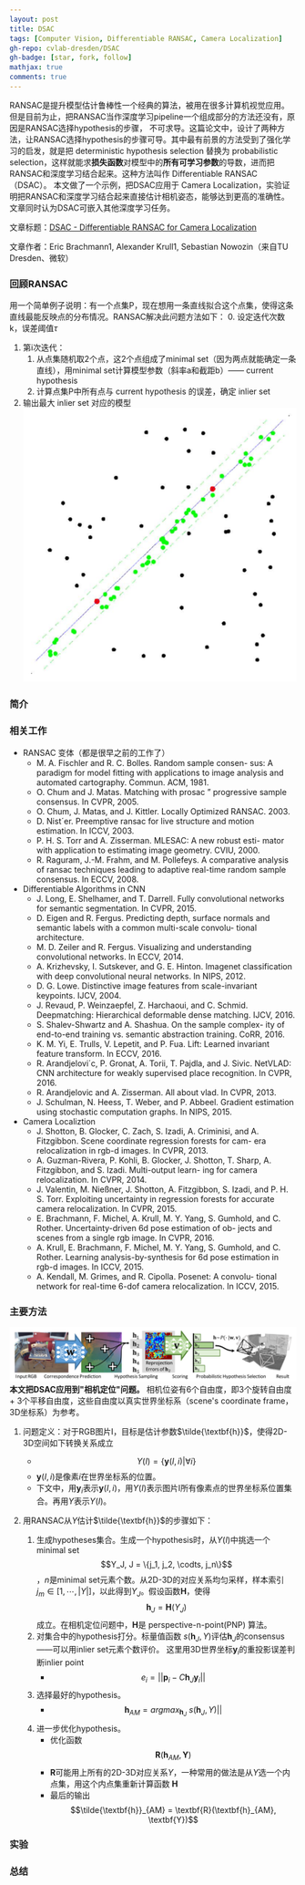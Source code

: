 ```yaml
---
layout: post
title: DSAC
tags: [Computer Vision, Differentiable RANSAC, Camera Localization]
gh-repo: cvlab-dresden/DSAC
gh-badge: [star, fork, follow]
mathjax: true
comments: true
---
```


RANSAC是提升模型估计鲁棒性一个经典的算法，被用在很多计算机视觉应用。但是目前为止，把RANSAC当作深度学习pipeline一个组成部分的方法还没有，原因是RANSAC选择hypothesis的步骤，
不可求导。这篇论文中，设计了两种方法，让RANSAC选择hypothesis的步骤可导。其中最有前景的方法受到了强化学习的启发，就是把 deterministic hypothesis selection 替换为
probabilistic selection，这样就能求**损失函数**对模型中的**所有可学习参数**的导数，进而把RANSAC和深度学习结合起来。这种方法叫作 Differentiable RANSAC（DSAC）。
本文做了一个示例，把DSAC应用于 Camera Localization，实验证明把RANSAC和深度学习结合起来直接估计相机姿态，能够达到更高的准确性。文章同时认为DSAC可嵌入其他深度学习任务。

文章标题：[DSAC - Differentiable RANSAC for Camera Localization](https://arxiv.org/abs/1611.05705)

文章作者：Eric Brachmann1, Alexander Krull1, Sebastian Nowozin（来自TU Dresden、微软）

### 回顾RANSAC
用一个简单例子说明：有一个点集P，现在想用一条直线拟合这个点集，使得这条直线最能反映点的分布情况。RANSAC解决此问题方法如下：
0. 设定迭代次数 k，误差阈值$\tau$
1. 第i次迭代：
    1. 从点集随机取2个点，这2个点组成了minimal set（因为两点就能确定一条直线），用minimal set计算模型参数（斜率a和截距b）—— current hypothesis  
    2. 计算点集P中所有点与 current hypothesis 的误差，确定 inlier set
2. 输出最大 inlier set 对应的模型
![](../img/post/ransac_example.png)

### 简介


### 相关工作
* RANSAC 变体（都是很早之前的工作了）
    - M. A. Fischler and R. C. Bolles. Random sample consen- sus: A paradigm for model fitting with applications to image analysis and automated cartography. Commun. ACM, 1981.
    - O. Chum and J. Matas. Matching with prosac ” progressive sample consensus. In CVPR, 2005.
    - O. Chum, J. Matas, and J. Kittler. Locally Optimized RANSAC. 2003.
    - D. Nist´er. Preemptive ransac for live structure and motion estimation. In ICCV, 2003.
    - P. H. S. Torr and A. Zisserman. MLESAC: A new robust esti- mator with application to estimating image geometry. CVIU, 2000.
    - R. Raguram, J.-M. Frahm, and M. Pollefeys. A comparative analysis of ransac techniques leading to adaptive real-time random sample consensus. In ECCV, 2008.
* Differentiable Algorithms in CNN
    - J. Long, E. Shelhamer, and T. Darrell. Fully convolutional networks for semantic segmentation. In CVPR, 2015.
    - D. Eigen and R. Fergus. Predicting depth, surface normals and semantic labels with a common multi-scale convolu- tional architecture.
    - M. D. Zeiler and R. Fergus. Visualizing and understanding convolutional networks. In ECCV, 2014.
    - A. Krizhevsky, I. Sutskever, and G. E. Hinton. Imagenet classification with deep convolutional neural networks. In NIPS, 2012.
    - D. G. Lowe. Distinctive image features from scale-invariant keypoints. IJCV, 2004.
    - J. Revaud, P. Weinzaepfel, Z. Harchaoui, and C. Schmid. Deepmatching: Hierarchical deformable dense matching. IJCV, 2016.
    - S. Shalev-Shwartz and A. Shashua. On the sample complex- ity of end-to-end training vs. semantic abstraction training. CoRR, 2016.
    - K. M. Yi, E. Trulls, V. Lepetit, and P. Fua. Lift: Learned invariant feature transform. In ECCV, 2016.
    - R. Arandjelovi´c, P. Gronat, A. Torii, T. Pajdla, and J. Sivic. NetVLAD: CNN architecture for weakly supervised place recognition. In CVPR, 2016.
    - R. Arandjelovic and A. Zisserman. All about vlad. In CVPR, 2013.
    - J. Schulman, N. Heess, T. Weber, and P. Abbeel. Gradient estimation using stochastic computation graphs. In NIPS, 2015.
* Camera Localiztion
    - J. Shotton, B. Glocker, C. Zach, S. Izadi, A. Criminisi, and A. Fitzgibbon. Scene coordinate regression forests for cam- era relocalization in rgb-d images. In CVPR, 2013.
    - A. Guzman-Rivera, P. Kohli, B. Glocker, J. Shotton, T. Sharp, A. Fitzgibbon, and S. Izadi. Multi-output learn- ing for camera relocalization. In CVPR, 2014.
    - J. Valentin, M. Nießner, J. Shotton, A. Fitzgibbon, S. Izadi, and P. H. S. Torr. Exploiting uncertainty in regression forests for accurate camera relocalization. In CVPR, 2015.
    - E. Brachmann, F. Michel, A. Krull, M. Y. Yang, S. Gumhold, and C. Rother. Uncertainty-driven 6d pose estimation of ob- jects and scenes from a single rgb image. In CVPR, 2016.
    - A. Krull, E. Brachmann, F. Michel, M. Y. Yang, S. Gumhold, and C. Rother. Learning analysis-by-synthesis for 6d pose estimation in rgb-d images. In ICCV, 2015.
    - A. Kendall, M. Grimes, and R. Cipolla. Posenet: A convolu- tional network for real-time 6-dof camera relocalization. In ICCV, 2015.
     

### 主要方法
![](../img/post/dsac_pipeline.png)
**本文把DSAC应用到"相机定位"问题。**  相机位姿有6个自由度，即3个旋转自由度 + 3个平移自由度，这些自由度以真实世界坐标系（scene's coordinate frame，3D坐标系）为参考。
1. 问题定义：对于RGB图片I，目标是估计参数$\tilde{\textbf{h}}$，使得2D-3D空间如下转换关系成立
    - $$ Y(I) = \{\textbf{y}(I, i)|\forall i\} $$
    - $\textbf{y}(I, i)$是像素$i$在世界坐标系的位置。
    - 下文中，用$\textbf{y}_i$表示$\textbf{y}(I, i)$，用$Y(I)$表示图片I所有像素点的世界坐标系位置集合。再用$Y$表示$Y(I)$。
    
2. 用RANSAC从$Y$估计$\tilde{\textbf{h}}$的步骤如下：
    1. 生成hypotheses集合。生成一个hypothesis时，从$Y(I)$中挑选一个minimal set $$Y_J, J = \{j_1, j_2, \codts, j_n\}$$，$n$是minimal set元素个数。从2D-3D的对应关系均匀采样，样本索引 $j_m \in [1,\cdots,|Y|]$，以此得到$Y_J$。假设函数$\textbf{H}$，使得$$\textbf{h}_J = \textbf{H}(Y_J)$$成立。在相机定位问题中，$\textbf{H}$是 perspective-n-point(PNP) 算法。
    2. 对集合中的hypothesis打分。标量值函数 $s(\textbf{h}_J, Y)$评估$\textbf{h}_J$的consensus——可以用inlier set元素个数评价。
    这里用3D世界坐标$\textbf{y}_i$的重投影误差判断inlier point
        - $$e_i = || \textbf{p}_i - C\textbf{h}_J\textbf{y}_i ||$$
    3. 选择最好的hypothesis。
        - $$\textbf{h}_{AM} = argmax_{\textbf{h}_{J}} ~s(\textbf{h}_J, Y) ||$$
    4. 进一步优化hypothesis。
        - 优化函数 $$\textbf{R}(\textbf{h}_{AM}, \textbf{Y})$$
        -  $\textbf{R}$可能用上所有的2D-3D对应关系$Y$，一种常用的做法是从$Y$选一个内点集，用这个内点集重新计算函数 $\textbf{H}$
        - 最后的输出 $$\tilde{\textbf{h}}_{AM} = \textbf{R}(\textbf{h}_{AM}, \textbf{Y})$$

### 实验

### 总结